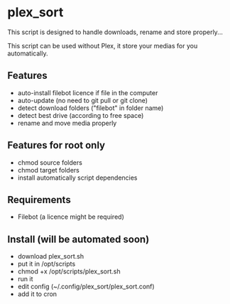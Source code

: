 # plex_sort

This script is designed to handle downloads, rename and store properly...

This script can be used without Plex, it store your medias for you automatically.

## Features
- auto-install filebot licence if file in the computer
- auto-update (no need to git pull or git clone)
- detect download folders ("filebot" in folder name)
- detect best drive (according to free space)
- rename and move media properly

## Features for root only
- chmod source folders
- chmod target folders
- install automatically script dependencies

## Requirements
- Filebot (a licence might be required)

## Install (will be automated soon)
- download plex_sort.sh
- put it in /opt/scripts
- chmod +x /opt/scripts/plex_sort.sh
- run it
- edit config (~/.config/plex_sort/plex_sort.conf)
- add it to cron
